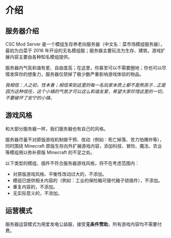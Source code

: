 # 介绍

## 服务器介绍

CSC Mod Server 是一个模组生存养老向服务器（中文名：菜市场模组服务器），最初为白菜于 2016 年开设的无名模组服；服务器主要玩法为生存、建筑，游戏扩展内容主要由各种知名模组提供。

服务器内气氛和谐有爱、自由度高；在这里，你甚至可以不需要圈地；你也可以尽情发挥你的想象力，服务器仅禁掉了极少数严重影响游戏体验的物品。

_我相信：人之初，性本善；相信来到这里的每一名玩家本质上都不是熊孩子...正是因为这种信任，这个小镇的气氛才可以这么和谐友爱，希望大家珍惜这里的一切，不要破坏了安宁的小镇。_

## 游戏风格

和大部分服务器一样，我们服务器也有自己的风格。

服务器尽量不对原版游戏机制做干预、改动（例如：死亡掉落、苦力怕爆炸等），同时围绕 Minecraft 原版生存向外扩展游戏内容，添加科技、冒险、魔法、农业等模组用以弥补原版 Minecraft 的不足之处。

以下类型的模组、插件不符合服务器游戏风格，将不在考虑范围内：

- 对原版游戏风格、平衡性改动过大的，不添加。
- 模组已提供相关内容的（例如：工业的保险箱可替代箱子锁插件），不添加。
- 重复内容的，不添加。
- 无实际意义的，不添加。

## 运营模式

服务器运营模式为用爱发电公益服，接受**无条件赞助**，所有游戏内容均不需要付费。
